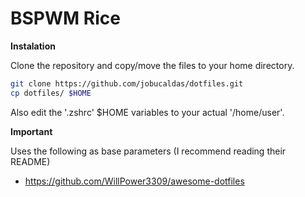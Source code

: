 # BSPWM Rice

**Instalation**

Clone the repository and copy/move the files to your home directory.
```bash
git clone https://github.com/jobucaldas/dotfiles.git
cp dotfiles/ $HOME
```
Also edit the '.zshrc' $HOME variables to your actual '/home/user'.

**Important**

Uses the following as base parameters (I recommend reading their README)
- https://github.com/WillPower3309/awesome-dotfiles
